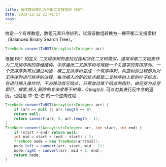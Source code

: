 ```yaml
---
title: 有序数组转化为平衡二叉搜索树（BST）
date: 2019-12-12 21:41:57
tags: 
---
```

给定一个有序数组，数组元素升序排列，试将该数组转换为一棵平衡二叉搜索树（Balanced Binary Search Tree）。

```java
TreeNode convertToBST(ArrayList<Integer> arr) 
```

根据 BST 的定义 *二叉排序树的查找过程和次优二叉树类似，通常采取二叉链表作为二叉排序树的存储结构。中序遍历二叉排序树可得到一个关键字的有序序列，一个无序序列可以通过构造一棵二叉排序树变成一个有序序列，构造树的过程即为对无序序列进行排序的过程。每次插入的新的结点都是二叉排序树上新的叶子结点，在进行插入操作时，不必移动其它结点，只需改动某个结点的指针，由空变为非空即可。搜索,插入,删除的复杂度等于树高，O(log(n)).* 可以对其进行反中序的遍历。也就是 中-左-右 的一个逆向过程

```java
TreeNode convertToBST(ArrayList<Integer> arr) {
    if (arr == null || arr.length == 0)
    return null;
    return convert(arr, 0, arr.length - 1);
}
TreeNode convert(ArrayList<Integer> arr, int start, int end) {
    if (start > end) return null;
    int mid = start + (end - start) / 2;
    TreeNode node = new TreeNode(arr[mid]);
    node.left = convert(arr, start, mid - 1);
    node.right = convert(arr, mid + 1, end);
    return node;
}
```